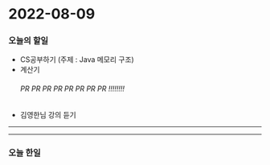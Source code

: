 2022-08-09
==========

### 오늘의 할일
* CS공부하기 (주제 : Java 메모리 구조)
* 계산기
    ###### PR PR PR PR PR PR PR PR !!!!!!!!
* 김영한님 강의 듣기

<hr/>
<hr/>

### 오늘 한일
